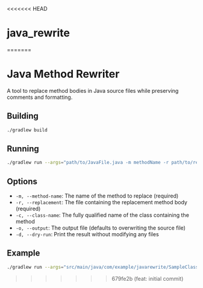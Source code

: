 <<<<<<< HEAD
# java_rewrite
=======
# Java Method Rewriter

A tool to replace method bodies in Java source files while preserving comments and formatting.

## Building

```bash
./gradlew build
```

## Running

```bash
./gradlew run --args="path/to/JavaFile.java -m methodName -r path/to/replacement.txt"
```

## Options

- `-m, --method-name`: The name of the method to replace (required)
- `-r, --replacement`: The file containing the replacement method body (required)
- `-c, --class-name`: The fully qualified name of the class containing the method
- `-o, --output`: The output file (defaults to overwriting the source file)
- `-d, --dry-run`: Print the result without modifying any files

## Example

```bash
./gradlew run --args="src/main/java/com/example/javarewrite/SampleClass.java -m processString -r replacement.txt -d"
```
>>>>>>> 679fe2b (feat: initial commit)
